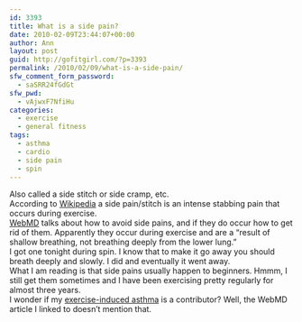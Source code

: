 ```yaml
---
id: 3393
title: What is a side pain?
date: 2010-02-09T23:44:07+00:00
author: Ann
layout: post
guid: http://gofitgirl.com/?p=3393
permalink: /2010/02/09/what-is-a-side-pain/
sfw_comment_form_password:
  - saSRR24fGdGt
sfw_pwd:
  - vAjwxF7NfiHu
categories:
  - exercise
  - general fitness
tags:
  - asthma
  - cardio
  - side pain
  - spin
---
```

Also called a side stitch or side cramp, etc.  
According to [Wikipedia](http://en.wikipedia.org/wiki/Side_stitch) a side pain/stitch is an intense stabbing pain that occurs during exercise.  
[WebMD](http://www.webmd.com/fitness-exercise/features/how-to-stop-runners-cramps) talks about how to avoid side pains, and if they do occur how to get rid of them. Apparently they occur during exercise and are a &#8220;result of shallow breathing, not breathing deeply from the lower lung.&#8221;  
I got one tonight during spin. I know that to make it go away you should breath deeply and slowly. I did and eventually it went away.  
What I am reading is that side pains usually happen to beginners. Hmmm, I still get them sometimes and I have been exercising pretty regularly for almost three years.  
I wonder if my [exercise-induced asthma](http://www.webmd.com/asthma/guide/exercise-induced-asthma) is a contributor? Well, the WebMD article I linked to doesn&#8217;t mention that.